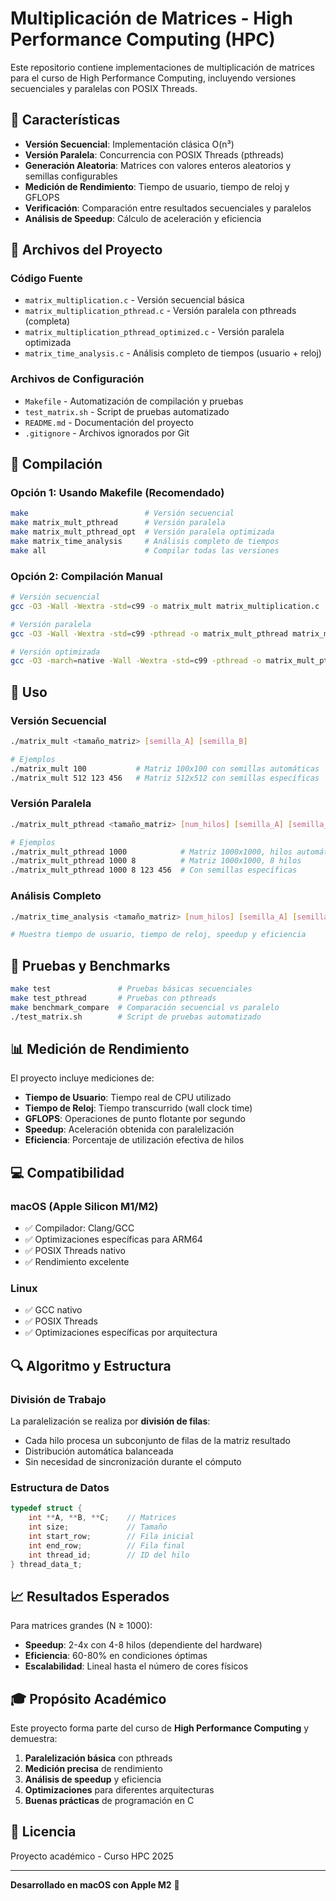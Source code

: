 # Multiplicación de Matrices - High Performance Computing (HPC)

Este repositorio contiene implementaciones de multiplicación de matrices para el curso de High Performance Computing, incluyendo versiones secuenciales y paralelas con POSIX Threads.

## 🚀 Características

- **Versión Secuencial**: Implementación clásica O(n³)
- **Versión Paralela**: Concurrencia con POSIX Threads (pthreads)
- **Generación Aleatoria**: Matrices con valores enteros aleatorios y semillas configurables
- **Medición de Rendimiento**: Tiempo de usuario, tiempo de reloj y GFLOPS
- **Verificación**: Comparación entre resultados secuenciales y paralelos
- **Análisis de Speedup**: Cálculo de aceleración y eficiencia

## 📁 Archivos del Proyecto

### Código Fuente
- `matrix_multiplication.c` - Versión secuencial básica
- `matrix_multiplication_pthread.c` - Versión paralela con pthreads (completa)
- `matrix_multiplication_pthread_optimized.c` - Versión paralela optimizada
- `matrix_time_analysis.c` - Análisis completo de tiempos (usuario + reloj)

### Archivos de Configuración
- `Makefile` - Automatización de compilación y pruebas
- `test_matrix.sh` - Script de pruebas automatizado
- `README.md` - Documentación del proyecto
- `.gitignore` - Archivos ignorados por Git

## 🔧 Compilación

### Opción 1: Usando Makefile (Recomendado)

```bash
make                          # Versión secuencial
make matrix_mult_pthread      # Versión paralela
make matrix_mult_pthread_opt  # Versión paralela optimizada
make matrix_time_analysis     # Análisis completo de tiempos
make all                      # Compilar todas las versiones
```

### Opción 2: Compilación Manual

```bash
# Versión secuencial
gcc -O3 -Wall -Wextra -std=c99 -o matrix_mult matrix_multiplication.c

# Versión paralela
gcc -O3 -Wall -Wextra -std=c99 -pthread -o matrix_mult_pthread matrix_multiplication_pthread.c

# Versión optimizada
gcc -O3 -march=native -Wall -Wextra -std=c99 -pthread -o matrix_mult_pthread_opt matrix_multiplication_pthread_optimized.c
```

## 🎯 Uso

### Versión Secuencial
```bash
./matrix_mult <tamaño_matriz> [semilla_A] [semilla_B]

# Ejemplos
./matrix_mult 100           # Matriz 100x100 con semillas automáticas
./matrix_mult 512 123 456   # Matriz 512x512 con semillas específicas
```

### Versión Paralela
```bash
./matrix_mult_pthread <tamaño_matriz> [num_hilos] [semilla_A] [semilla_B]

# Ejemplos
./matrix_mult_pthread 1000            # Matriz 1000x1000, hilos automáticos
./matrix_mult_pthread 1000 8          # Matriz 1000x1000, 8 hilos
./matrix_mult_pthread 1000 8 123 456  # Con semillas específicas
```

### Análisis Completo
```bash
./matrix_time_analysis <tamaño_matriz> [num_hilos] [semilla_A] [semilla_B]

# Muestra tiempo de usuario, tiempo de reloj, speedup y eficiencia
```

## 🧪 Pruebas y Benchmarks

```bash
make test               # Pruebas básicas secuenciales
make test_pthread       # Pruebas con pthreads
make benchmark_compare  # Comparación secuencial vs paralelo
./test_matrix.sh        # Script de pruebas automatizado
```

## 📊 Medición de Rendimiento

El proyecto incluye mediciones de:

- **Tiempo de Usuario**: Tiempo real de CPU utilizado
- **Tiempo de Reloj**: Tiempo transcurrido (wall clock time)
- **GFLOPS**: Operaciones de punto flotante por segundo
- **Speedup**: Aceleración obtenida con paralelización
- **Eficiencia**: Porcentaje de utilización efectiva de hilos

## 💻 Compatibilidad

### macOS (Apple Silicon M1/M2)
- ✅ Compilador: Clang/GCC
- ✅ Optimizaciones específicas para ARM64
- ✅ POSIX Threads nativo
- ✅ Rendimiento excelente

### Linux
- ✅ GCC nativo
- ✅ POSIX Threads
- ✅ Optimizaciones específicas por arquitectura

## 🔍 Algoritmo y Estructura

### División de Trabajo
La paralelización se realiza por **división de filas**:
- Cada hilo procesa un subconjunto de filas de la matriz resultado
- Distribución automática balanceada
- Sin necesidad de sincronización durante el cómputo

### Estructura de Datos
```c
typedef struct {
    int **A, **B, **C;    // Matrices
    int size;             // Tamaño
    int start_row;        // Fila inicial
    int end_row;          // Fila final
    int thread_id;        // ID del hilo
} thread_data_t;
```

## 📈 Resultados Esperados

Para matrices grandes (N ≥ 1000):
- **Speedup**: 2-4x con 4-8 hilos (dependiente del hardware)
- **Eficiencia**: 60-80% en condiciones óptimas
- **Escalabilidad**: Lineal hasta el número de cores físicos

## 🎓 Propósito Académico

Este proyecto forma parte del curso de **High Performance Computing** y demuestra:

1. **Paralelización básica** con pthreads
2. **Medición precisa** de rendimiento
3. **Análisis de speedup** y eficiencia
4. **Optimizaciones** para diferentes arquitecturas
5. **Buenas prácticas** de programación en C

## 📝 Licencia

Proyecto académico - Curso HPC 2025

---

**Desarrollado en macOS con Apple M2** 🚀
